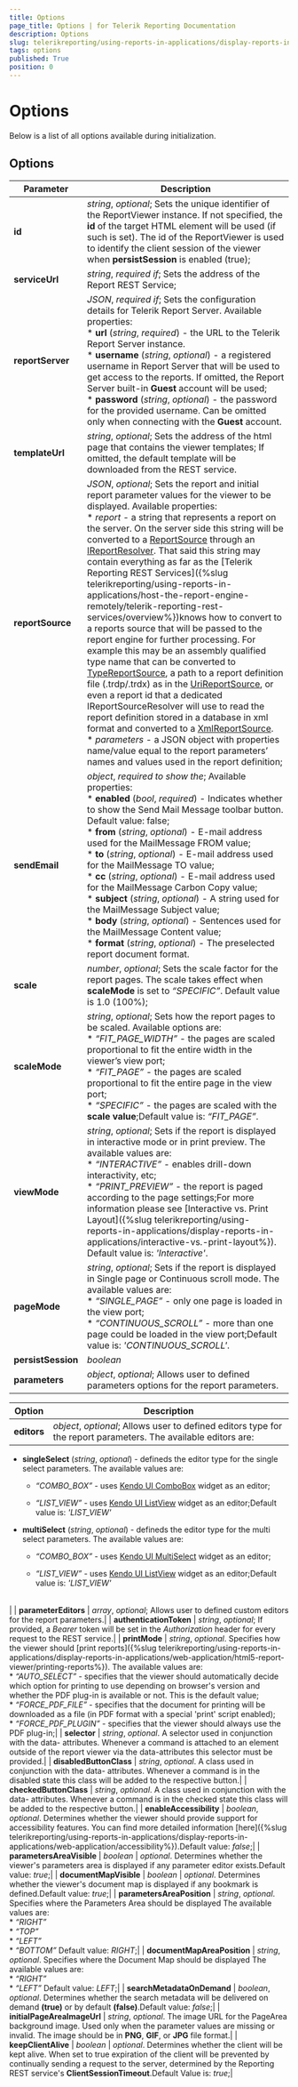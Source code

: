 ```yaml
---
title: Options
page_title: Options | for Telerik Reporting Documentation
description: Options
slug: telerikreporting/using-reports-in-applications/display-reports-in-applications/web-application/react-report-viewer/api-reference/options
tags: options
published: True
position: 0
---
```


# Options

Below is a list of all options available during initialization. 

## Options

| Parameter | Description |
| ------ | ------ |
| __id__ | *string*, *optional*; Sets the unique identifier of the ReportViewer instance. If not specified, the __id__ of the target HTML element will be used (if such is set). The id of the ReportViewer is used to identify the client session of the viewer when __persistSession__ is enabled (true);|
| __serviceUrl__ | *string*, *required if*; Sets the address of the Report REST Service;|
| __reportServer__ | *JSON*, *required if*; Sets the configuration details for Telerik Report Server. Available properties:<br/>* __url__ (*string*, *required*) - the URL to the Telerik Report Server instance.<br/>* __username__ (*string*, *optional*) - a registered username in Report Server that will be used to get access to the reports. If omitted, the Report Server built-in __Guest__ account will be used;<br/>* __password__ (*string*, *optional*) - the password for the provided username. Can be omitted only when connecting with the __Guest__ account.|
| __templateUrl__ | *string*, *optional*; Sets the address of the html page that contains the viewer templates; If omitted, the default template will be downloaded from the REST service.|
| __reportSource__ | *JSON*, *optional*; Sets the report and initial report parameter values for the viewer to be displayed. Available properties:<br/>* *report* - a string that represents a report on the server. On the server side this string will be converted to a   [ReportSource](/reporting/api/Telerik.Reporting.ReportSource) through an   [IReportResolver](/reporting/api/Telerik.Reporting.Service.IReportResolver). That said this string may contain everything as far as the [Telerik Reporting REST Services]({%slug telerikreporting/using-reports-in-applications/host-the-report-engine-remotely/telerik-reporting-rest-services/overview%})knows how to convert to a reports source that will be passed to the report engine for further processing. For example this may be an assembly qualified type name that can be converted to   [TypeReportSource](/reporting/api/Telerik.Reporting.TypeReportSource), a path to a report definition file (.trdp/.trdx) as in the   [UriReportSource](/reporting/api/Telerik.Reporting.UriReportSource), or even a report id that a dedicated IReportSourceResolver will use to read the report definition stored in a database in xml format and converted to a [XmlReportSource](/reporting/api/Telerik.Reporting.XmlReportSource).<br/>* *parameters* - a JSON object with properties name/value equal to the report parameters’ names and values used in the report definition;|
| __sendEmail__ | *object*, *required to show the*; Available properties:<br/>* __enabled__ (*bool*, *required*) - Indicates whether to show the Send Mail Message toolbar button. Default value: false;<br/>* __from__ (*string*, *optional*) - E-mail address used for the MailMessage FROM value;<br/>* __to__ (*string*, *optional*) - E-mail address used for the MailMessage TO value;<br/>* __cc__ (*string*, *optional*) - E-mail address used for the MailMessage Carbon Copy value;<br/>* __subject__ (*string*, *optional*) - A string used for the MailMessage Subject value;<br/>* __body__ (*string*, *optional*) - Sentences used for the MailMessage Content value;<br/>* __format__ (*string*, *optional*) - The preselected report document format.|
| __scale__ | *number*, *optional*; Sets the scale factor for the report pages. The scale takes effect when __scaleMode__ is set to *“SPECIFIC”*. Default value is 1.0 (100%);|
| __scaleMode__ | *string*, *optional*; Sets how the report pages to be scaled. Available options are:<br/>* *“FIT_PAGE_WIDTH”* - the pages are scaled proportional to fit the entire width in the viewer’s view port;<br/>* *“FIT_PAGE”* - the pages are scaled proportional to fit the entire page in the view port;<br/>* *“SPECIFIC”* - the pages are scaled with the __scale value__;Default value is: *“FIT_PAGE”*.|
| __viewMode__ | *string*, *optional*; Sets if the report is displayed in interactive mode or in print preview. The available values are:<br/>* *“INTERACTIVE”* - enables drill-down interactivity, etc;<br/>* *“PRINT_PREVIEW”* - the report is paged according to the page settings;For more information please see [Interactive vs. Print Layout]({%slug telerikreporting/using-reports-in-applications/display-reports-in-applications/interactive-vs.-print-layout%}). Default value is: *'Interactive'*.|
| __pageMode__ | *string*, *optional*; Sets if the report is displayed in Single page or Continuous scroll mode. The available values are:<br/>* *“SINGLE_PAGE”* - only one page is loaded in the view port;<br/>* *“CONTINUOUS_SCROLL”* - more than one page could be loaded in the view port;Default value is: *'CONTINUOUS_SCROLL'*.|
| __persistSession__ | *boolean* | *optional*. Sets whether the viewer’s client session to be persisted between the page’s refreshes(ex. postback). The session is stored in the browser’s  [sessionStorage](https://developer.mozilla.org/en-US/docs/Web/Guide/API/DOM/Storage) and is available for the duration of the page session. A page session lasts for as long as the browser is open and survives over page reloads and restores. Opening a page in a new tab or window will cause a new session to be initiated.The viewer’s state is persisted in the global sessionStorage object under a key defined by the viewer’s __id__. In order to enable the correct session to be loaded on the next page reload please use the same __id__ as in the first load. This means that if you need to persist the client session between page reloads you should set the viewer’s __id__ (or the id of the target element) to a constant value that should not be changed dynamically during the page lifecycle.Default Value is: *false*;|
| __parameters__ | *object*, *optional*; Allows user to defined parameters options for the report parameters.|

 Option | Description |
| ------ | ------ |
| __editors__ | *object*, *optional*; Allows user to defined editors type for the report parameters. The available editors are:

* __singleSelect__ (*string*, *optional*) - defineds the editor type for the single select parameters. The available values are:

   + *“COMBO_BOX”* - uses [Kendo UI ComboBox](https://docs.telerik.com/kendo-ui/api/javascript/ui/combobox) widget as an editor;

   + *“LIST_VIEW”* - uses [Kendo UI ListView](https://docs.telerik.com/kendo-ui/api/javascript/ui/listview) widget as an editor;Default value is: *'LIST_VIEW'* 

* __multiSelect__ (*string*, *optional*) - defineds the editor type for the multi select parameters. The available values are:

   + *“COMBO_BOX”* - uses [Kendo UI MultiSelect](https://docs.telerik.com/kendo-ui/api/javascript/ui/multiselect) widget as an editor;

   + *“LIST_VIEW”* - uses [Kendo UI ListView](https://docs.telerik.com/kendo-ui/api/javascript/ui/listview) widget as an editor;Default value is: *'LIST_VIEW'* 

|   |   |
| ------ | ------ |
|
| __parameterEditors__ | *array*, *optional*; Allows user to defined custom editors for the report parameters.|
| __authenticationToken__ | *string*, *optional*; If provided, a *Bearer* token will be set in the *Authorization* header for every request to the REST service.|
| __printMode__ | *string*, *optional*. Specifies how the viewer should [print reports]({%slug telerikreporting/using-reports-in-applications/display-reports-in-applications/web-application/html5-report-viewer/printing-reports%}). The available values are:<br/>* *“AUTO_SELECT”* - specifies that the viewer should automatically decide which option for printing to use depending on browser's version and whether the PDF plug-in is available or not. This is the default value;<br/>* *“FORCE_PDF_FILE”* - specifies that the document for printing will be downloaded as a file (in PDF format with a special 'print' script enabled);<br/>* *“FORCE_PDF_PLUGIN”* - specifies that the viewer should always use the PDF plug-in;|
| __selector__ | *string*, *optional*. A selector used in conjunction with the data- attributes. Whenever a command is attached to an element outside of the report viewer via the data-attributes this selector must be provided.|
| __disabledButtonClass__ | *string*, *optional*. A class used in conjunction with the data- attributes. Whenever a command is in the disabled state this class will be added to the respective button.|
| __checkedButtonClass__ | *string*, *optional*. A class used in conjunction with the data- attributes. Whenever a command is in the checked state this class will be added to the respective button.|
| __enableAccessibility__ | *boolean*, *optional*. Determines whether the viewer should provide support for accessibility features. You can find more detailed information [here]({%slug telerikreporting/using-reports-in-applications/display-reports-in-applications/web-application/accessibility%}).Default value: *false*;|
| __parametersAreaVisible__ | *boolean* | *optional*. Determines whether the viewer's parameters area is displayed if any parameter editor exists.Default value: *true*;|
| __documentMapVisible__ | *boolean* | *optional*. Determines whether the viewer's document map is displayed if any bookmark is defined.Default value: *true*;|
| __parametersAreaPosition__ | *string*, *optional*. Specifies where the Parameters Area should be displayed The available values are:<br/>* *“RIGHT”* <br/>* *“TOP”* <br/>* *“LEFT”* <br/>* *“BOTTOM”* Default value: *RIGHT*;|
| __documentMapAreaPosition__ | *string*, *optional*. Specifies where the Document Map should be displayed The available values are:<br/>* *“RIGHT”* <br/>* *“LEFT”* Default value: *LEFT*;|
| __searchMetadataOnDemand__ | *boolean*, *optional*. Determines whether the search metadata will be delivered on demand __(true)__ or by default __(false)__.Default value: *false*;|
| __initialPageAreaImageUrl__ | *string*, *optional*. The image URL for the PageArea background image. Used only when the parameter values are missing or invalid.                 The image should be in __PNG__, __GIF__, or __JPG__ file format.|
| __keepClientAlive__ | *boolean* | *optional*. Determines whether the client will be kept alive. When set to true expiration of the client will be prevented by continually sending a request to the server, determined by the Reporting REST service's __ClientSessionTimeout__.Default Value is: *true*;|

